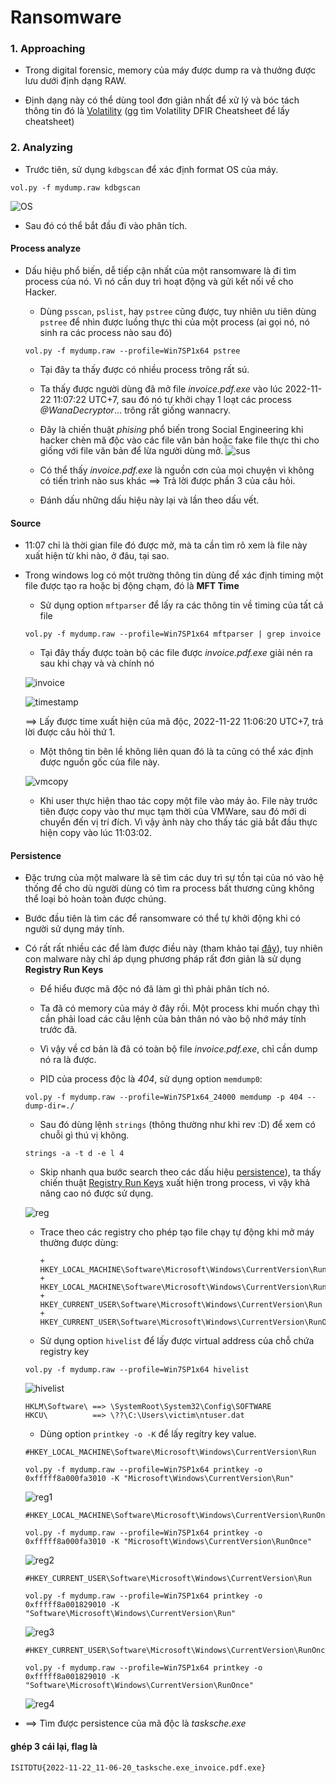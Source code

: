 # Ransomware

### 1. Approaching

* Trong digital forensic, memory của máy được dump ra và thưởng được lưu dưới định dạng RAW.

* Định dạng này có thể dùng tool đơn giản nhất để xử lý và bóc tách thông tin đó là [Volatility](https://github.com/volatilityfoundation/volatility) (gg tìm Volatility DFIR Cheatsheet để lấy cheatsheet)

### 2. Analyzing

* Trước tiên, sử dụng `kdbgscan` để xác định format OS của máy.
```shell
vol.py -f mydump.raw kdbgscan
```
![OS](./Ransomware/img/os.png "OS")

* Sau đó có thể bắt đầu đi vào phân tích.

#### Process analyze

* Dấu hiệu phổ biến, dễ tiếp cận nhất của một ransomware là đi tìm process của nó. Vì nó cần duy trì hoạt động và gửi kết nối về cho Hacker.

	+ Dùng `psscan`, `pslist`, hay `pstree` cũng được, tuy nhiên ưu tiên dùng `pstree` để nhìn được luồng thực thi của một process (ai gọi nó, nó sinh ra các process nào sau đó)

	```shell
	vol.py -f mydump.raw --profile=Win7SP1x64 pstree
	```

	+ Tại đây ta thấy được có nhiều process trông rất sú.
	+ Ta thấy được người dùng đã mở file *invoice.pdf.exe* vào lúc 2022-11-22 11:07:22 UTC+7, sau đó nó tự khởi chạy 1 loạt các process *@WanaDecryptor*... trông rất giống wannacry.
	+ Đây là chiến thuật *phising* phổ biến trong Social Engineering khi hacker chèn mã độc vào các file văn bản hoặc fake file thực thi cho giống với file văn bản để lừa người dùng mở.
	![sus](./Ransomware/img/sus.png "sus")

	+ Có thể thấy *invoice.pdf.exe* là nguồn cơn của mọi chuyện vì không có tiến trình nào sus khác ==> Trả lời được phần 3 của câu hỏi.
	+ Đánh dấu những dấu hiệu này lại và lần theo dấu vết.
 
#### Source

* 11:07 chỉ là thời gian file đó được mở, mà ta cần tìm rõ xem là file này xuất hiện từ khi nào, ở đâu, tại sao.

* Trong windows log có một trường thông tin dùng để xác định timing một file được tạo ra hoặc bị động chạm, đó là **MFT Time**

	+ Sử dụng option `mftparser` để lấy ra các thông tin về timing của tất cả file

	```shell
	vol.py -f mydump.raw --profile=Win7SP1x64 mftparser | grep invoice
	```

	+ Tại đây thấy được toàn bộ các file được *invoice.pdf.exe* giải nén ra sau khi chạy và và chính nó 

	![invoice](./Ransomware/img/invoice.png "invoice")

	![timestamp](./Ransomware/img/timestamp.PNG "timestamp")

	==> Lấy được time xuất hiện của mã độc, 2022-11-22 11:06:20 UTC+7, trả lời được câu hỏi thứ 1.

	+ Một thông tin bên lề không liên quan đó là ta cũng có thể xác định được nguồn gốc của file này.

	![vmcopy](./Ransomware/img/vmcopy.png "vmcopy")

	+ Khi user thực hiện thao tác copy một file vào máy ảo. File này trước tiên được copy vào thư mục tạm thời của VMWare, sau đó mới di chuyển đến vị trí đích. Vì vậy ảnh này cho thấy tác giả bắt đầu thực hiện copy vào lúc 11:03:02.

#### Persistence

* Đặc trưng của một malware là sẽ tìm các duy trì sự tồn tại của nó vào hệ thống để cho dù người dùng có tìm ra process bất thương cũng không thể loại bỏ hoàn toàn được chúng.

* Bước đầu tiên là tìm các để ransomware có thể tự khởi động khi có người sử dụng máy tính.

* Có rất rất nhiều các để làm được điều này (tham khảo tại [đây](https://attack.mitre.org/tactics/TA0003/)), tuy nhiên con malware này chỉ áp dụng phương pháp rất đơn giản là sử dụng **Registry Run Keys**

	+ Để hiểu được mã độc nó đã làm gì thì phải phân tích nó. 
	
	+ Ta đã có memory của máy ở đây rồi. Một process khi muốn chạy thì cần phải load các câu lệnh của bản thân nó vào bộ nhớ máy tính trước đã.
	+ Vì vậy về cơ bản là đã có toàn bộ file *invoice.pdf.exe*, chỉ cần dump nó ra là được.

	+ PID của process độc là *404*, sử dụng option `memdump0`:

	```shell
	vol.py -f mydump.raw --profile=Win7SP1x64_24000 memdump -p 404 --dump-dir=./
	```

	+ Sau đó dùng lệnh `strings` (thông thường như khi rev :D) để xem có chuỗi gì thú vị không.

	```shell
	strings -a -t d -e l 4
	```

	+ Skip nhanh qua bước search theo các dấu hiệu [persistence](https://attack.mitre.org/tactics/TA0003/)), ta thấy chiến thuật [Registry Run Keys](https://attack.mitre.org/techniques/T1547/001/) xuất hiện trong process, vì vậy khả năng cao nó được sử dụng.

	![reg](./Ransomware/img/reg.png "reg")

	+ Trace theo các registry cho phép tạo file chạy tự động khi mở máy thường được dùng:
		```
		+ HKEY_LOCAL_MACHINE\Software\Microsoft\Windows\CurrentVersion\Run
		+ HKEY_LOCAL_MACHINE\Software\Microsoft\Windows\CurrentVersion\RunOnce
		+ HKEY_CURRENT_USER\Software\Microsoft\Windows\CurrentVersion\Run
		+ HKEY_CURRENT_USER\Software\Microsoft\Windows\CurrentVersion\RunOnce
		```

	+ Sử dụng option `hivelist` để lấy được virtual address của chỗ chứa registry key

	```shell
	vol.py -f mydump.raw --profile=Win7SP1x64 hivelist
	```
	
	![hivelist](./Ransomware/img/hivelist.png "hivelist")
	
	```
	HKLM\Software\ ==> \SystemRoot\System32\Config\SOFTWARE
	HKCU\          ==> \??\C:\Users\victim\ntuser.dat
	```

	+ Dùng option `printkey -o -K` để lấy regítry key value.

	```shell
	#HKEY_LOCAL_MACHINE\Software\Microsoft\Windows\CurrentVersion\Run

	vol.py -f mydump.raw --profile=Win7SP1x64 printkey -o 0xfffff8a000fa3010 -K "Microsoft\Windows\CurrentVersion\Run"
	```
	![reg1](./Ransomware/img/reg1.png "reg1")

	```shell
	#HKEY_LOCAL_MACHINE\Software\Microsoft\Windows\CurrentVersion\RunOnce

	vol.py -f mydump.raw --profile=Win7SP1x64 printkey -o 0xfffff8a000fa3010 -K "Microsoft\Windows\CurrentVersion\RunOnce"
	```
	![reg2](./Ransomware/img/reg2.png "reg2")

	```shell
	#HKEY_CURRENT_USER\Software\Microsoft\Windows\CurrentVersion\Run

	vol.py -f mydump.raw --profile=Win7SP1x64 printkey -o 0xfffff8a001829010 -K "Software\Microsoft\Windows\CurrentVersion\Run"
	```
	![reg3](./Ransomware/img/reg3.png "reg3")

	```shell
	#HKEY_CURRENT_USER\Software\Microsoft\Windows\CurrentVersion\RunOnce

	vol.py -f mydump.raw --profile=Win7SP1x64 printkey -o 0xfffff8a001829010 -K "Software\Microsoft\Windows\CurrentVersion\RunOnce"

	```
	![reg4](./Ransomware/img/reg4.png "reg4")

* ==> Tìm được persistence của mã độc là *tasksche.exe*

#### ghép 3 cái lại, flag là 
	ISITDTU{2022-11-22_11-06-20_tasksche.exe_invoice.pdf.exe}




